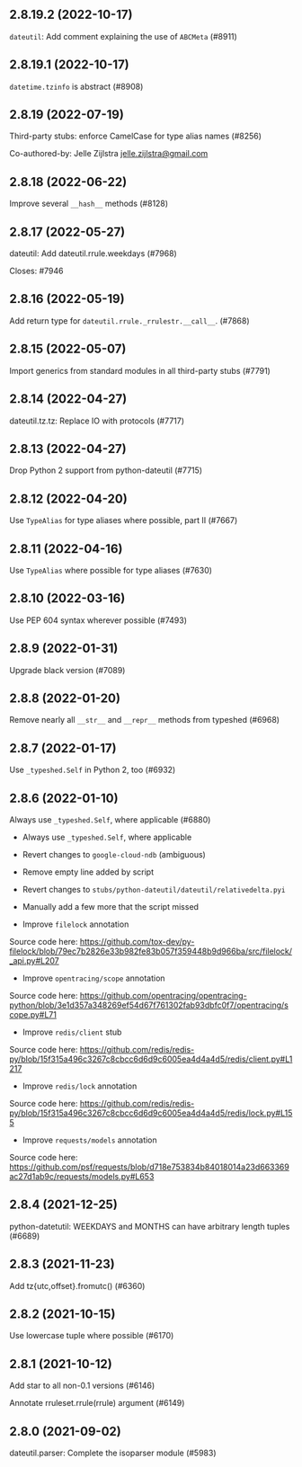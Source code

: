 ## 2.8.19.2 (2022-10-17)

`dateutil`: Add comment explaining the use of `ABCMeta` (#8911)

## 2.8.19.1 (2022-10-17)

`datetime.tzinfo` is abstract (#8908)

## 2.8.19 (2022-07-19)

Third-party stubs: enforce CamelCase for type alias names (#8256)

Co-authored-by: Jelle Zijlstra <jelle.zijlstra@gmail.com>

## 2.8.18 (2022-06-22)

Improve several `__hash__` methods (#8128)

## 2.8.17 (2022-05-27)

dateutil: Add dateutil.rrule.weekdays (#7968)

Closes: #7946

## 2.8.16 (2022-05-19)

Add return type for `dateutil.rrule._rrulestr.__call__`. (#7868)

## 2.8.15 (2022-05-07)

Import generics from standard modules in all third-party stubs (#7791)

## 2.8.14 (2022-04-27)

dateutil.tz.tz: Replace IO with protocols (#7717)

## 2.8.13 (2022-04-27)

Drop Python 2 support from python-dateutil (#7715)

## 2.8.12 (2022-04-20)

Use `TypeAlias` for type aliases where possible, part II (#7667)

## 2.8.11 (2022-04-16)

Use `TypeAlias` where possible for type aliases (#7630)

## 2.8.10 (2022-03-16)

Use PEP 604 syntax wherever possible (#7493)

## 2.8.9 (2022-01-31)

Upgrade black version (#7089)

## 2.8.8 (2022-01-20)

Remove nearly all `__str__` and `__repr__` methods from typeshed (#6968)

## 2.8.7 (2022-01-17)

Use `_typeshed.Self` in Python 2, too (#6932)

## 2.8.6 (2022-01-10)

Always use `_typeshed.Self`, where applicable (#6880)

* Always use `_typeshed.Self`, where applicable

* Revert changes to `google-cloud-ndb` (ambiguous)

* Remove empty line added by script

* Revert changes to `stubs/python-dateutil/dateutil/relativedelta.pyi`

* Manually add a few more that the script missed

* Improve `filelock` annotation

Source code here: https://github.com/tox-dev/py-filelock/blob/79ec7b2826e33b982fe83b057f359448b9d966ba/src/filelock/_api.py#L207

* Improve `opentracing/scope` annotation

Source code here: https://github.com/opentracing/opentracing-python/blob/3e1d357a348269ef54d67f761302fab93dbfc0f7/opentracing/scope.py#L71

* Improve `redis/client` stub

Source code here: https://github.com/redis/redis-py/blob/15f315a496c3267c8cbcc6d6d9c6005ea4d4a4d5/redis/client.py#L1217

* Improve `redis/lock` annotation

Source code here: https://github.com/redis/redis-py/blob/15f315a496c3267c8cbcc6d6d9c6005ea4d4a4d5/redis/lock.py#L155

* Improve `requests/models` annotation

Source code here: https://github.com/psf/requests/blob/d718e753834b84018014a23d663369ac27d1ab9c/requests/models.py#L653

## 2.8.4 (2021-12-25)

python-datetutil: WEEKDAYS and MONTHS can have arbitrary length tuples (#6689)

## 2.8.3 (2021-11-23)

Add tz{utc,offset}.fromutc() (#6360)

## 2.8.2 (2021-10-15)

Use lowercase tuple where possible (#6170)

## 2.8.1 (2021-10-12)

Add star to all non-0.1 versions (#6146)

Annotate rruleset.rrule(rrule) argument (#6149)

## 2.8.0 (2021-09-02)

dateutil.parser: Complete the isoparser module (#5983)

